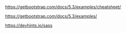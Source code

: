 https://getbootstrap.com/docs/5.3/examples/cheatsheet/

https://getbootstrap.com/docs/5.3/examples/

https://devhints.io/sass
